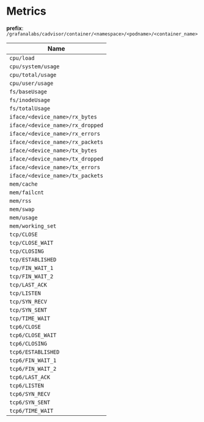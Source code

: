 # Metrics

__prefix__: `/grafanalabs/cadvisor/container/<namespace>/<podname>/<container_name>`

| Name                             |
|----------------------------------|
| `cpu/load`                       |
| `cpu/system/usage`               |
| `cpu/total/usage`                |
| `cpu/user/usage`                 |
| `fs/baseUsage`                   |
| `fs/inodeUsage`                  |
| `fs/totalUsage`                  |
| `iface/<device_name>/rx_bytes`   |
| `iface/<device_name>/rx_dropped` |
| `iface/<device_name>/rx_errors`  |
| `iface/<device_name>/rx_packets` |
| `iface/<device_name>/tx_bytes`   |
| `iface/<device_name>/tx_dropped` |
| `iface/<device_name>/tx_errors`  |
| `iface/<device_name>/tx_packets` |
| `mem/cache`                      |
| `mem/failcnt`                    |
| `mem/rss`                        |
| `mem/swap`                       |
| `mem/usage`                      |
| `mem/working_set`                |
| `tcp/CLOSE`                      |
| `tcp/CLOSE_WAIT`                 |
| `tcp/CLOSING`                    |
| `tcp/ESTABLISHED`                |
| `tcp/FIN_WAIT_1`                 |
| `tcp/FIN_WAIT_2`                 |
| `tcp/LAST_ACK`                   |
| `tcp/LISTEN`                     |
| `tcp/SYN_RECV`                   |
| `tcp/SYN_SENT`                   |
| `tcp/TIME_WAIT`                  |
| `tcp6/CLOSE`                     |
| `tcp6/CLOSE_WAIT`                |
| `tcp6/CLOSING`                   |
| `tcp6/ESTABLISHED`               |
| `tcp6/FIN_WAIT_1`                |
| `tcp6/FIN_WAIT_2`                |
| `tcp6/LAST_ACK`                  |
| `tcp6/LISTEN`                    |
| `tcp6/SYN_RECV`                  |
| `tcp6/SYN_SENT`                  |
| `tcp6/TIME_WAIT`                 |
